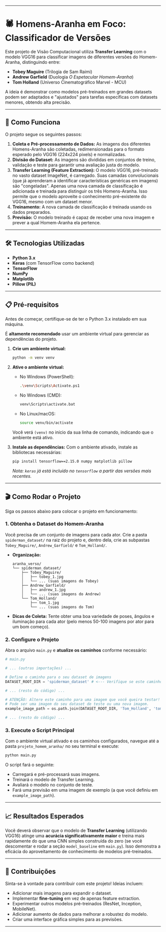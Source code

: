 -----

# 🕷️ Homens-Aranha em Foco: Classificador de Versões

Este projeto de Visão Computacional utiliza **Transfer Learning** com o modelo VGG16 para classificar imagens de diferentes versões do Homem-Aranha, distinguindo entre:

  * **Tobey Maguire** (Trilogia de Sam Raimi)
  * **Andrew Garfield** (Duologia *O Espetacular Homem-Aranha*)
  * **Tom Holland** (Universo Cinematográfico Marvel - MCU)

A ideia é demonstrar como modelos pré-treinados em grandes datasets podem ser adaptados e "ajustados" para tarefas específicas com datasets menores, obtendo alta precisão.

-----

## 🚀 Como Funciona

O projeto segue os seguintes passos:

1.  **Coleta e Pré-processamento de Dados:** As imagens dos diferentes Homens-Aranha são coletadas, redimensionadas para o formato esperado pelo VGG16 (224x224 pixels) e normalizadas.
2.  **Divisão do Dataset:** As imagens são divididas em conjuntos de treino, validação e teste para garantir uma avaliação justa do modelo.
3.  **Transfer Learning (Feature Extraction):** O modelo VGG16, pré-treinado no vasto dataset ImageNet, é carregado. Suas camadas convolucionais (que já aprenderam a identificar características genéricas em imagens) são "congeladas". Apenas uma nova camada de classificação é adicionada e treinada para distinguir os três Homens-Aranha. Isso permite que o modelo aproveite o conhecimento pré-existente do VGG16, mesmo com um dataset menor.
4.  **Treinamento:** A nova camada de classificação é treinada usando os dados preparados.
5.  **Previsão:** O modelo treinado é capaz de receber uma nova imagem e prever a qual Homem-Aranha ela pertence.

-----

## 🛠️ Tecnologias Utilizadas

  * **Python 3.x**
  * **Keras** (com TensorFlow como backend)
  * **TensorFlow**
  * **NumPy**
  * **Matplotlib**
  * **Pillow (PIL)**

-----

## 📋 Pré-requisitos

Antes de começar, certifique-se de ter o Python 3.x instalado em sua máquina.

É **altamente recomendado** usar um ambiente virtual para gerenciar as dependências do projeto.

1.  **Crie um ambiente virtual:**

    ```bash
    python -m venv venv
    ```

2.  **Ative o ambiente virtual:**

      * No Windows (PowerShell):
        ```bash
        .\venv\Scripts\Activate.ps1
        ```
      * No Windows (CMD):
        ```bash
        venv\Scripts\activate.bat
        ```
      * No Linux/macOS:
        ```bash
        source venv/bin/activate
        ```

    Você verá `(venv)` no início da sua linha de comando, indicando que o ambiente está ativo.

3.  **Instale as dependências:**
    Com o ambiente ativado, instale as bibliotecas necessárias:

    ```bash
    pip install tensorflow==2.15.0 numpy matplotlib pillow
    ```

    *Nota: `keras` já está incluído no `tensorflow` a partir das versões mais recentes.*

-----

## 🎬 Como Rodar o Projeto

Siga os passos abaixo para colocar o projeto em funcionamento:

### 1\. Obtenha o Dataset do Homem-Aranha

Você precisa de um conjunto de imagens para cada ator. Crie a pasta `spiderman_dataset/` na raiz do projeto e, dentro dela, crie as subpastas `Tobey_Maguire/`, `Andrew_Garfield/` e `Tom_Holland/`.

  * **Organização:**
    ```
    aranha_verso/
    └── spiderman_dataset/
        ├── Tobey_Maguire/
        │   ├── tobey_1.jpg
        │   └── ... (suas imagens do Tobey)
        ├── Andrew_Garfield/
        │   ├── andrew_1.jpg
        │   └── ... (suas imagens do Andrew)
        └── Tom_Holland/
            ├── tom_1.jpg
            └── ... (suas imagens do Tom)
    ```
  * **Dicas de Coleta:** Tente obter uma boa variedade de poses, ângulos e iluminação para cada ator (pelo menos 50-100 imagens por ator para um bom começo).

### 2\. Configure o Projeto

Abra o arquivo `main.py` e **atualize os caminhos** conforme necessário:

```python
# main.py

# ... (outras importações) ...

# Define o caminho para o seu dataset de imagens
DATASET_ROOT_DIR = 'spiderman_dataset' # <--- Verifique se este caminho está correto em relação a main.py!

# ... (resto do código) ...

# ATENÇÃO: Altere este caminho para uma imagem que você queira testar!
# Pode ser uma imagem do seu dataset de teste ou uma nova imagem.
example_image_path = os.path.join(DATASET_ROOT_DIR, 'Tom_Holland', 'tom_1.jpg') # <-- Atualize este caminho!

# ... (resto do código) ...
```

### 3\. Execute o Script Principal

Com o ambiente virtual ativado e os caminhos configurados, navegue até a pasta `projeto_homem_aranha/` no seu terminal e execute:

```bash
python main.py
```

O script fará o seguinte:

  * Carregará e pré-processará suas imagens.
  * Treinará o modelo de Transfer Learning.
  * Avaliará o modelo no conjunto de teste.
  * Fará uma previsão em uma imagem de exemplo (a que você definiu em `example_image_path`).

-----

## 📈 Resultados Esperados

Você deverá observar que o modelo de **Transfer Learning** (utilizando VGG16) atinge uma **acurácia significativamente maior** e treina mais rapidamente do que uma CNN simples construída do zero (se você descomentar e rodar a seção `model_baseline` em `main.py`). Isso demonstra a eficácia do aproveitamento de conhecimento de modelos pré-treinados.

-----

## 🤝 Contribuições

Sinta-se à vontade para contribuir com este projeto\! Ideias incluem:

  * Adicionar mais imagens para expandir o dataset.
  * Implementar **fine-tuning** em vez de apenas feature extraction.
  * Experimentar outros modelos pré-treinados (ResNet, Inception, MobileNet).
  * Adicionar aumento de dados para melhorar a robustez do modelo.
  * Criar uma interface gráfica simples para as previsões.

-----
